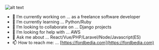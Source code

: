 <!--### Hi there 👋-->


<!--**fordbedia/fordbedia** is a ✨ _special_ ✨ repository because its `README.md` (this file) appears on your GitHub profile. -->


![alt text](https://fordbedia.com/images/fordbedia-logo.png "Ford Bedia")

- 🔭 I’m currently working on ... as a freelance software developer
- 🌱 I’m currently learning ... Python/Ruby
- 👯 I’m looking to collaborate on ... Django projects
- 🤔 I’m looking for help with ... AWS
- 💬 Ask me about ... React/Vue/PHP/Laravel/Node/Javascript(ES)
- 📫 How to reach me: ... [https://fordbedia.com](https://fordbedia.com)
<!-- - 😄 Pronouns: ...
- ⚡ Fun fact: ... -->
